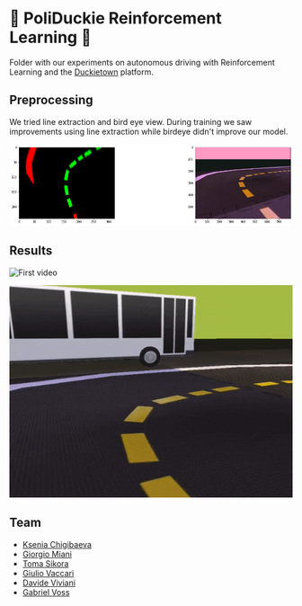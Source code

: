 # 🚗 PoliDuckie Reinforcement Learning 🚙
Folder with our experiments on autonomous driving with Reinforcement Learning and the [Duckietown](https://www.duckietown.org/) platform.

## Preprocessing
We tried line extraction and bird eye view. During training we saw improvements using line extraction while birdeye didn't improve our model.

![Preprocess](assets/filter_birdeye.png)

## Results

![First video](assets/video1.gif)

![Second video](assets/video2.gif)



## Team
- [Ksenia Chigibaeva](https://www.github.com/chigibaeva)
- [Giorgio Miani](https://www.github.com/Giorgio-Miani)
- [Toma Sikora](https://www.github.com/sikora-toma)
- [Giulio Vaccari](https://www.github.com/giuliovv)
- [Davide Viviani](https://www.github.com/DavViviani)
- [Gabriel Voss](https://www.github.com/voss01)




